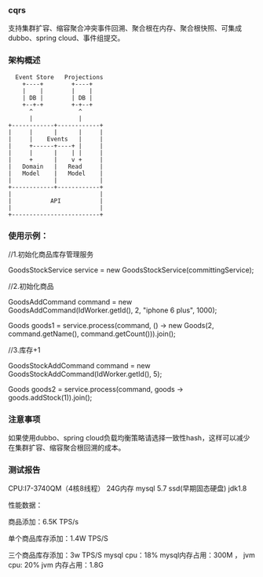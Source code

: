 ### cqrs
支持集群扩容、缩容聚合冲突事件回溯、聚合根在内存、聚合根快照、可集成dubbo、spring cloud、事件组提交。

### 架构概述
      Event Store   Projections
        +----+        +----+
        |    |        |    |
        | DB |        | DB |
        +--+-+        +-+--+
          ^             ^
          |             |
    +------------+------------+
    |     |      |      |     |
    |     |    Events   |     |
    |     +------+----+ |     |
    |     |      |    | |     |
    |     +      |    v +     |
    |   Domain   |   Read     |
    |   Model    |   Model    |
    |            |            |
    +------------+------------+
    |                         |
    |           API           |
    |                         |
    +-------------------------+ 


### 使用示例：

//1.初始化商品库存管理服务

GoodsStockService service = new GoodsStockService(committingService);

//2.初始化商品

GoodsAddCommand command = new GoodsAddCommand(IdWorker.getId(), 2, "iphone 6 plus", 1000);

Goods goods1 = service.process(command, () -> new Goods(2, command.getName(), command.getCount())).join();

//3.库存+1

GoodsStockAddCommand command = new GoodsStockAddCommand(IdWorker.getId(), 5);

Goods goods2 = service.process(command, goods -> goods.addStock(1)).join();


### 注意事项

如果使用dubbo、spring cloud负载均衡策略请选择一致性hash，这样可以减少在集群扩容、缩容聚合根回溯的成本。

### 测试报告

CPU:I7-3740QM（4核8线程）   24G内存   mysql 5.7   ssd(早期固态硬盘)  jdk1.8

性能数据：

商品添加：6.5K TPS/s

单个商品库存添加：1.4W TPS/S

三个商品库存添加：3w TPS/S     mysql cpu：18%  mysql内存占用：300M ， jvm cpu: 20% jvm 内存占用：1.8G 






